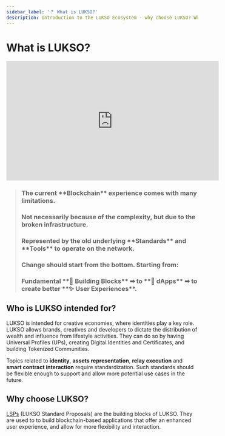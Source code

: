 ```yaml
---
sidebar_label: '？ What is LUKSO?'
description: Introduction to the LUKSO Ecosystem - why choose LUKSO? Who is LUKSO intended for?
---
```


# What is LUKSO?

<div class="video-container">
<iframe width="560" height="315" src="https://www.youtube.com/embed/Vw4JE64hsO8?si=mfPTXg4tAA-Z_NRj" title="YouTube video player" frameborder="0" allow="accelerometer; autoplay; clipboard-write; encrypted-media; gyroscope; picture-in-picture; web-share" referrerpolicy="strict-origin-when-cross-origin" allowfullscreen></iframe>
</div>

<blockquote>

<h3>The current **Blockchain** experience comes with many limitations.</h3>

<h3>Not necessarily because of the complexity, but due to the broken infrastructure.</h3>

<h3>Represented by the old underlying **Standards** and **Tools** to operate on the network.</h3>

<h3>Change should start from the bottom. Starting from:</h3>

<h3>Fundamental **🧱 Building Blocks** ➡ to **🧩 dApps** ➡ to create better **✨ User Experiences**.</h3>

</blockquote>

## Who is LUKSO intended for?

LUKSO is intended for creative economies, where identities play a key role.
LUKSO allows brands, creatives and developers to dictate the distribution of wealth and influence from lifestyle activities. They can do so by having Universal Profiles (UPs), creating Digital Identities and Certificates, and building Tokenized Communities.

Topics related to **identity**, **assets representation**, **relay execution** and **smart contract interaction** require standardization. Such standards should be flexible enough to support and allow more potential use cases in the future.

## Why choose LUKSO?

[LSPs](/standards/introduction.md) (LUKSO Standard Proposals) are the building blocks of LUKSO. They are used to to build blockchain-based applications that offer an enhanced user experience, and allow for more flexibility and interaction.
